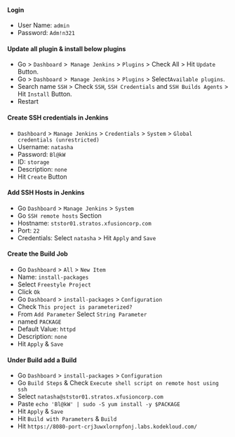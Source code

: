 #### Login

- User Name: `admin`
- Password: `Adm!n321`

#### Update all plugin & install below plugins
- Go > `Dashboard` >` Manage Jenkins` > `Plugins` > Check All > Hit `Update` Button.
- Go > `Dashboard` >` Manage Jenkins` > `Plugins` > Select`Available plugins`.
- Search name `SSH` > Check `SSH`, `SSH Credentials` and `SSH Builds Agents` > Hit `Install` Button.
- Restart

#### Create SSH credentials in Jenkins

- `Dashboard` > `Manage Jenkins` > `Credentials` > `System` > `Global credentials (unrestricted)`
- Username: `natasha`
- Password: `Bl@kW`
- ID: `storage`
- Description: `none`
- Hit `Create` Button



#### Add SSH Hosts in Jenkins

- Go `Dashboard` > `Manage Jenkins` > `System`
- Go `SSH remote hosts` Section
- Hostname: `ststor01.stratos.xfusioncorp.com`
- Port: `22`
- Credentials: Select `natasha` > Hit `Apply` and `Save`

#### Create the Build Job

- Go `Dashboard` > `All` > `New Item`
- Name: `install-packages`
- Select `Freestyle Project`
- Click `Ok`
- Go `Dashboard` > `install-packages` > `Configuration`
- Check `This project is parameterized?`
- From `Add Parameter` Select `String Parameter`
- named `PACKAGE`
- Default Value: `httpd`
- Description: `none`
- Hit `Apply` & `Save`

#### Under Build add a Build

- Go `Dashboard` > `install-packages` > `Configuration`
- Go `Build Steps` & Check `Execute shell script on remote host using ssh`
- Select `natasha@ststor01.stratos.xfusioncorp.com`
- Paste `echo 'Bl@kW' | sudo -S yum install -y $PACKAGE`
- Hit `Apply` & `Save`
- Hit `Build with Parameters` & `Build`
- Hit `https://8080-port-crj3uwxlornpfonj.labs.kodekloud.com/`
